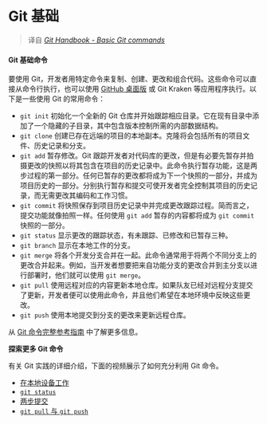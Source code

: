 # Git 基础

> 译自 [_Git Handbook - Basic Git commands_](https://guides.github.com/introduction/git-handbook/#basic-git)

#### Git 基础命令

要使用 Git，开发者用特定命令来复制、创建、更改和组合代码。这些命令可以直接从命令行执行，也可以使用 [GitHub 桌面版](https://desktop.github.com/) 或 Git Kraken 等应用程序执行。以下是一些使用 Git 的常用命令：

* `git init` 初始化一个全新的 Git 仓库并开始跟踪相应目录。它在现有目录中添加了一个隐藏的子目录，其中包含版本控制所需的内部数据结构。
* `git clone` 创建已存在远端的项目的本地副本。克隆将会包括所有的项目文件、历史记录和分支。
* `git add` 暂存修改。Git 跟踪开发者对代码库的更改，但是有必要先暂存并拍摄更改的快照以将其包含在项目的历史记录中。此命令执行暂存功能，这是两步过程的第一部分。任何已暂存的更改都将成为下一个快照的一部分，并成为项目历史的一部分。分别执行暂存和提交可使开发者完全控制其项目的历史记录，而无需更改其编码和工作习惯。
* `git commit` 将快照保存到项目历史记录中并完成更改跟踪过程。简而言之，提交功能就像拍照一样。任何使用 `git add` 暂存的内容都将成为 `git commit` 快照的一部分。
* `git status` 显示更改的跟踪状态，有未跟踪、已修改和已暂存三种。
* `git branch` 显示在本地工作的分支。
* `git merge` 将各个开发分支合并在一起。此命令通常用于将两个不同分支上的更改合并起来。例如，当开发者想要把来自功能分支的更改合并到主分支以进行部署时，他们就可以使用 `git merge`。
* `git pull` 使用远程对应的内容更新本地仓库。如果队友已经对远程分支提交了更新，开发者便可以使用此命令，并且他们希望在本地环境中反映这些更改。
* `git push` 使用本地提交到分支的更改来更新远程仓库。

从 [Git 命令完整参考指南](https://git-scm.com/docs) 中了解更多信息。

**探索更多 Git 命令**

有关 Git 实践的详细介绍，下面的视频展示了如何充分利用 Git 命令。

* [在本地设备工作](https://www.youtube.com/watch?v=rBbbOouhI-s&index=2&list=PLg7s6cbtAD17Gw5u8644bgKhgRLiJXdX4)
* [`git status`](https://www.youtube.com/watch?v=SxmveNrZb5k&list=PLg7s6cbtAD17Gw5u8644bgKhgRLiJXdX4&index=3)
* [两步提交](https://www.youtube.com/watch?v=Vb0Ghkkc2hk&index=4&list=PLg7s6cbtAD17Gw5u8644bgKhgRLiJXdX4)
* [`git pull` 与 `git push`](https://www.youtube.com/watch?v=-uQHV9GOA0w&index=5&list=PLg7s6cbtAD17Gw5u8644bgKhgRLiJXdX4)

